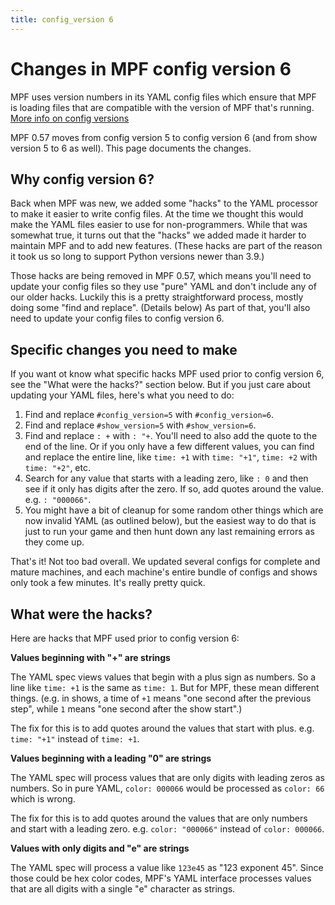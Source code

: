 ```yaml
---
title: config_version 6
---
```


# Changes in MPF config version 6

MPF uses version numbers in its YAML config files which ensure that MPF is loading
files that are compatible with the version of MPF that's running. [More info on config versions](config_version.md)

MPF 0.57 moves from config version 5 to config version 6 (and from show version 5 to 6 as well). This page documents the changes.

## Why config version 6?

Back when MPF was new, we added some "hacks" to the YAML processor to make it easier to write config files. At the time we thought this would make the YAML files easier to use for non-programmers. While that was somewhat true, it turns out that the "hacks" we added made it harder to maintain MPF and to add new features. (These hacks are part of the reason it took us so long to support Python versions newer than 3.9.)

Those hacks are being removed in MPF 0.57, which means you'll need to update your config files so they use "pure" YAML and don't include any of our older hacks. Luckily this is a pretty straightforward process, mostly doing some "find and replace". (Details below) As part of that, you'll also need to update your config files to config version 6.

## Specific changes you need to make

If you want ot know what specific hacks MPF used prior to config version 6, see the
"What were the hacks?" section below. But if you just care about updating your YAML files,
here's what you need to do:

1. Find and replace `#config_version=5` with `#config_version=6`.
2. Find and replace `#show_version=5` with `#show_version=6`.
3. Find and replace `: +` with `: "+`. You'll need to also add the quote to the end of the line. Or if you only have a few different values, you can find and replace the entire line, like `time: +1` with `time: "+1"`, `time: +2` with `time: "+2"`, etc.
4. Search for any value that starts with a leading zero, like `: 0` and then see if it only has digits after the zero. If so, add quotes around the value. e.g. `: "000066"`.
5. You might have a bit of cleanup for some random other things which are now invalid YAML (as outlined below), but the easiest way to do that is just to run your game and then hunt down any last remaining errors as they come up.

That's it! Not too bad overall. We updated several configs for complete and mature machines, and
each machine's entire bundle of configs and shows only took a few minutes. It's really pretty quick.

## What were the hacks?

Here are hacks that MPF used prior to config version 6:

**Values beginning with "+" are strings**

   The YAML spec views values that begin with a plus sign as numbers. So a line like `time: +1`
   is the same as `time: 1`. But for MPF, these mean different things. (e.g. in shows, a time of
   `+1` means "one second after the previous step", while `1` means "one second after the show start".)

   The fix for this is to add quotes around the values that start with plus. e.g. `time: "+1"` instead of `time: +1`.

**Values beginning with a leading "0" are strings**

   The YAML spec will process values that are only digits with leading zeros as numbers.
   So in pure YAML, `color: 000066` would be processed as `color: 66` which is wrong.

   The fix for this is to add quotes around the values that are only numbers and start with a leading zero. e.g. `color: "000066"` instead of `color: 000066`.

**Values with only digits and "e" are strings**

   The YAML spec will process a value like ``123e45`` as "123 exponent 45". Since those could
   be hex color codes, MPF's YAML interface processes values that are all digits with a single
   "e" character as strings.
